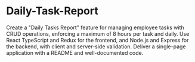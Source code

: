 # Daily-Task-Report
Create a "Daily Tasks Report" feature for managing employee tasks with CRUD operations, enforcing a maximum of 8 hours per task and daily. Use React TypeScript and Redux for the frontend, and Node.js and Express for the backend, with client and server-side validation. Deliver a single-page application with a README and well-documented code.
